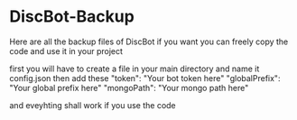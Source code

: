 # DiscBot-Backup
Here are all the backup files of DiscBot
if you want you can freely copy the code and use it in your project

first you will have to create a file in your main directory and name it config.json
then add these
"token": "Your bot token here"
"globalPrefix": "Your global prefix here"
"mongoPath": "Your mongo path here"

and eveyhting shall work if you use the code